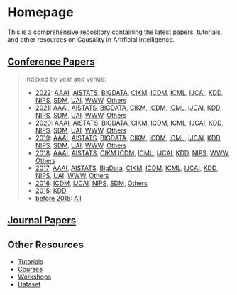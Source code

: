 # Homepage

This is a comprehensive repository containing the latest papers, tutorials, and other resources on Causality in Artificial Intelligence.

## [Conference Papers](conference.md)

> Indexed by year and venue:
>  
> - [2022](conference.md#2022): [AAAI](conference.md#aaai-2022), [AISTATS](conference.md#aistats-2022), [BIGDATA](conference.md#bigdata-2022), [CIKM](conference.md#cikm-2022), [ICDM](conference.md#icdm-2022), [ICML](conference.md#icml-2022), [IJCAI](conference.md#ijcai-2022), [KDD](conference.md#kdd-2022), [NIPS](conference.md#nips-2022), [SDM](conference.md#sdm-2022), [UAI](conference.md#uai-2022), [WWW](conference.md#www-2022), [Others](conference.md#others-2022)
> - [2021](conference.md#2021): [AAAI](conference.md#aaai-2021), [AISTATS](conference.md#aistats-2021), [BIGDATA](conference.md#bigdata-2021), [CIKM](conference.md#cikm-2021), [ICDM](conference.md#icdm-2021), [ICML](conference.md#icml-2021), [IJCAI](conference.md#ijcai-2021), [KDD](conference.md#kdd-2021), [NIPS](conference.md#nips-2021), [SDM](conference.md#sdm-2021), [UAI](conference.md#uai-2021), [WWW](conference.md#www-2021), [Others](conference.md#others-2021)
> - [2020](conference.md#2020): [AAAI](conference.md#aaai-2020), [AISTATS](conference.md#aistats-2020), [BIGDATA](conference.md#bigdata-2020), [CIKM](conference.md#cikm-2020), [ICDM](conference.md#icdm-2020), [ICML](conference.md#icml-2020), [IJCAI](conference.md#ijcai-2020), [KDD](conference.md#kdd-2020), [NIPS](conference.md#nips-2020), [SDM](conference.md#sdm-2020), [UAI](conference.md#uai-2020), [WWW](conference.md#www-2020), [Others](conference.md#others-2020)
> - [2019](conference.md#2019): [AAAI](conference.md#aaai-2019), [AISTATS](conference.md#aistats-2019), [BIGDATA](conference.md#bigdata-2019), [CIKM](conference.md#cikm-2019), [ICDM](conference.md#icdm-2019), [ICML](conference.md#icml-2019), [IJCAI](conference.md#ijcai-2019), [KDD](conference.md#kdd-2019), [NIPS](conference.md#nips-2019), [SDM](conference.md#sdm-2019), [UAI](conference.md#uai-2019), [WWW](conference.md#www-2019), [Others](conference.md#others-2019)
> - [2018](conference.md#2018): [AAAI](conference.md#aaai-2018), [AISTATS](conference.md#aistats-2018), [CIKM](conference.md#cikm-2018),[ICDM](conference.md#icdm-2018), [ICML](conference.md#icml-2018), [IJCAI](conference.md#ijcai-2018), [KDD](conference.md#kdd-2018), [NIPS](conference.md#nips-2018), [WWW](conference.md#www-2018), [Others](conference.md#others-2018)
> - [2017](conference.md#2017): [AAAI](conference.md#aaai-2017), [AISTATS](conference.md#aistats-2017), [BigData](conference.md#bigdata-2017), [CIKM](conference.md#cikm-2017), [ICDM](conference.md#icdm-2017), [ICML](conference.md#icml-2017), [IJCAI](conference.md#ijcai-2017), [KDD](conference.md#kdd-2017), [NIPS](conference.md#nips-2017), [UAI](conference.md#uai-2017), [WWW](conference.md#www-2017), [Others](conference.md#others-2017)
> - [2016](conference.md#2016): [ICDM](conference.md#icdm-2016), [IJCAI](conference.md#ijcai-2016), [NIPS](conference.md#nips-2016), [SDM](conference.md#sdm-2016), [Others](conference.md#others-2016)
> - [2015](conference.md#2015): [KDD](conference.md#kdd-2015)
> - [before 2015](conference.md#2014): [All](conference.md#2014)

## [Journal Papers](journal.md)

## Other Resources

- [Tutorials](other.md#courses)
- [Courses](other.md#tutorials)
- [Workshops](other.md#workshops)
- [Dataset](other.md#datasets)
